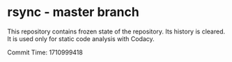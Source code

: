 # rsync - master branch

This repository contains frozen state of the repository.
Its history is cleared. It is used only for static code
analysis with Codacy.

Commit Time: 1710999418